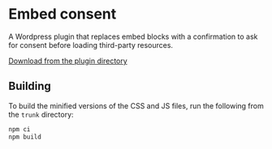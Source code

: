 # Embed consent

A Wordpress plugin that replaces embed blocks with a confirmation to ask for consent before loading third-party resources.

[Download from the plugin directory](https://en-gb.wordpress.org/plugins/embed-consent/)

## Building

To build the minified versions of the CSS and JS files, run the following from the `trunk` directory:

```js
npm ci
npm build
```
